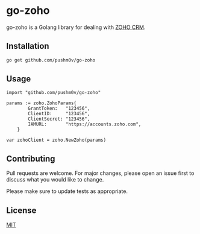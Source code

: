 # go-zoho

go-zoho is a Golang library for dealing with [ZOHO CRM](https://zoho.com).

## Installation

```bash
go get github.com/pushm0v/go-zoho
```

## Usage

```golang
import "github.com/pushm0v/go-zoho"

params := zoho.ZohoParams{
		GrantToken:   "123456",
		ClientID:     "123456",
		ClientSecret: "123456",
		IAMURL:       "https://accounts.zoho.com",
	}

var zohoClient = zoho.NewZoho(params)
```

## Contributing
Pull requests are welcome. For major changes, please open an issue first to discuss what you would like to change.

Please make sure to update tests as appropriate.

## License
[MIT](https://choosealicense.com/licenses/mit/)